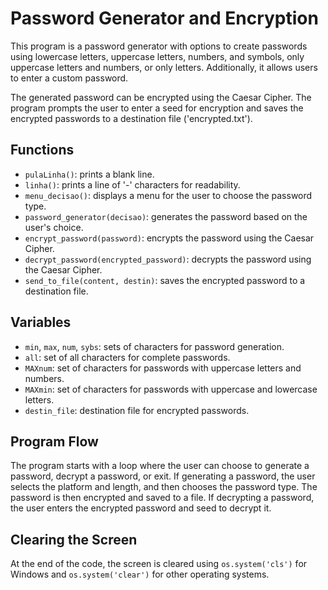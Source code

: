 # Password Generator and Encryption

This program is a password generator with options to create passwords using lowercase letters, uppercase letters, numbers, and symbols, only uppercase letters and numbers, or only letters. Additionally, it allows users to enter a custom password.

The generated password can be encrypted using the Caesar Cipher. The program prompts the user to enter a seed for encryption and saves the encrypted passwords to a destination file ('encrypted.txt').

## Functions
- `pulaLinha()`: prints a blank line.
- `linha()`: prints a line of '-' characters for readability.
- `menu_decisao()`: displays a menu for the user to choose the password type.
- `password_generator(decisao)`: generates the password based on the user's choice.
- `encrypt_password(password)`: encrypts the password using the Caesar Cipher.
- `decrypt_password(encrypted_password)`: decrypts the password using the Caesar Cipher.
- `send_to_file(content, destin)`: saves the encrypted password to a destination file.

## Variables
- `min`, `max`, `num`, `sybs`: sets of characters for password generation.
- `all`: set of all characters for complete passwords.
- `MAXnum`: set of characters for passwords with uppercase letters and numbers.
- `MAXmin`: set of characters for passwords with uppercase and lowercase letters.
- `destin_file`: destination file for encrypted passwords.

## Program Flow
The program starts with a loop where the user can choose to generate a password, decrypt a password, or exit. If generating a password, the user selects the platform and length, and then chooses the password type. The password is then encrypted and saved to a file. If decrypting a password, the user enters the encrypted password and seed to decrypt it.

## Clearing the Screen
At the end of the code, the screen is cleared using `os.system('cls')` for Windows and `os.system('clear')` for other operating systems.
